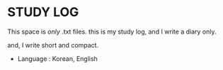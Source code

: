 # STUDY LOG

This space is *only* .txt files.
this is my study log, and I write a diary only.

and, I write short and compact.

- Language : Korean, English 
